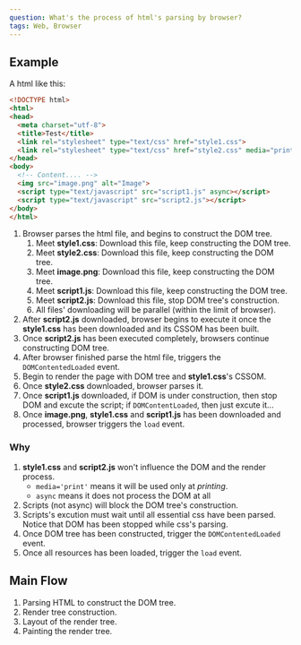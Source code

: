 ```yaml
---
question: What's the process of html's parsing by browser?
tags: Web, Browser
---
```


## Example

A html like this:

```html
<!DOCTYPE html>
<html>
<head>
  <meta charset="utf-8">
  <title>Test</title>
  <link rel="stylesheet" type="text/css" href="style1.css">
  <link rel="stylesheet" type="text/css" href="style2.css" media="print">
</head>
<body>
  <!-- Content.... -->
  <img src="image.png" alt="Image">
  <script type="text/javascript" src="script1.js" async></script>
  <script type="text/javascript" src="script2.js"></script>
</body>
</html>
```

1. Browser parses the html file, and begins to construct the DOM tree.
    1. Meet **style1.css**: Download this file, keep constructing the DOM tree.
    2. Meet **style2.css**: Download this file, keep constructing the DOM tree.
    3. Meet **image.png**: Download this file, keep constructing the DOM tree.
    4. Meet **script1.js**: Download this file, keep constructing the DOM tree.
    5. Meet **script2.js**: Download this file, stop DOM tree's construction.
    6. All files' downloading will be parallel (within the limit of browser).
2. After **script2.js** downloaded, browser begins to execute it once the **style1.css** has been downloaded and its CSSOM has been built.
3. Once **script2.js** has been executed completely, browsers continue constructing DOM tree.
4. After browser finished parse the html file, triggers the `DOMContentedLoaded` event.
5. Begin to render the page with DOM tree and **style1.css**'s CSSOM.
6. Once **style2.css** downloaded, browser parses it.
7. Once **script1.js** downloaded, if DOM is under construction, then stop DOM and excute the script; if `DOMContentLoaded`, then just excute it...
8. Once **image.png**, **style1.css** and **script1.js** has been downloaded and processed, browser triggers the `load` event.

### Why

1. **style1.css** and **script2.js** won't influence the DOM and the render process.
    * `media='print'` means it will be used only at *printing*.
    * `async` means it does not process the DOM at all
2. Scripts (not async) will block the DOM tree's construction.
3. Scripts's excution must wait until all essential css have been parsed. Notice that DOM has been stopped while css's parsing.
4. Once DOM tree has been constructed, trigger the `DOMContentedLoaded` event.
5. Once all resources has been loaded, trigger the `load` event.

## Main Flow

1. Parsing HTML to construct the DOM tree.
2. Render tree construction.
3. Layout of the render tree.
4. Painting the render tree.
